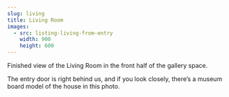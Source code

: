 ```yaml
---
slug: living
title: Living Room
images:
  - src: listing-living-from-entry
    width: 900
    height: 600
---
```

Finished view of the Living Room in the front half of the gallery space.

The entry door is right behind us, and if you look closely, there’s a museum board model of the house in this photo.